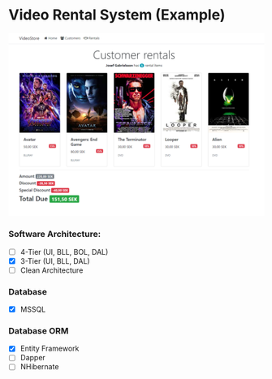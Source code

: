 # Video Rental System (Example)
![](/UI/wwwroot/img/print1.png)

### Software Architecture:
- [ ] 4-Tier (UI, BLL, BOL, DAL)
- [x] 3-Tier (UI, BLL, DAL)
- [ ] Clean Architecture

### Database
- [x] MSSQL

### Database ORM
- [x] Entity Framework
- [ ] Dapper
- [ ] NHibernate

